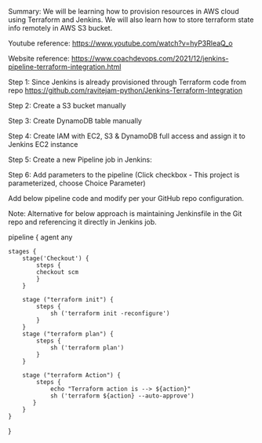Summary: We will be learning how to provision resources in AWS cloud using Terraform and Jenkins. We will also learn how to store terraform state info remotely in AWS S3 bucket.

Youtube reference: https://www.youtube.com/watch?v=hyP3RleaQ_o

Website reference: https://www.coachdevops.com/2021/12/jenkins-pipeline-terraform-integration.html

Step 1: Since Jenkins is already provisioned through Terraform code from repo https://github.com/ravitejam-python/Jenkins-Terraform-Integration

Step 2: Create a S3 bucket manually

Step 3: Create DynamoDB table manually 

Step 4: Create IAM with EC2, S3 & DynamoDB full access and assign it to Jenkins EC2 instance

Step 5: Create a new Pipeline job in Jenkins:

Step 6: Add parameters to the pipeline (Click checkbox - This project is parameterized, choose Choice Parameter)

Add below pipeline code and modify per your GitHub repo configuration.

Note: Alternative for below approach is maintaining Jenkinsfile in the Git repo and referencing it directly in Jenkins job.

pipeline {
    agent any

    stages {
        stage('Checkout') {
            steps {
            checkout scm
            }
        }
        
        stage ("terraform init") {
            steps {
                sh ('terraform init -reconfigure') 
            }
        }
        stage ("terraform plan") {
            steps {
                sh ('terraform plan') 
            }
        }
                
        stage ("terraform Action") {
            steps {
                echo "Terraform action is --> ${action}"
                sh ('terraform ${action} --auto-approve') 
           }
        }
    }
}


